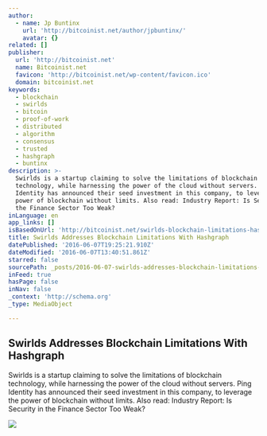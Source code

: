 ```yaml
---
author:
  - name: Jp Buntinx
    url: 'http://bitcoinist.net/author/jpbuntinx/'
    avatar: {}
related: []
publisher:
  url: 'http://bitcoinist.net'
  name: Bitcoinist.net
  favicon: 'http://bitcoinist.net/wp-content/favicon.ico'
  domain: bitcoinist.net
keywords:
  - blockchain
  - swirlds
  - bitcoin
  - proof-of-work
  - distributed
  - algorithm
  - consensus
  - trusted
  - hashgraph
  - buntinx
description: >-
  Swirlds is a startup claiming to solve the limitations of blockchain
  technology, while harnessing the power of the cloud without servers. Ping
  Identity has announced their seed investment in this company, to leverage the
  power of blockchain without limits. Also read: Industry Report: Is Security in
  the Finance Sector Too Weak?
inLanguage: en
app_links: []
isBasedOnUrl: 'http://bitcoinist.net/swirlds-blockchain-limitations-hashgraph/'
title: Swirlds Addresses Blockchain Limitations With Hashgraph
datePublished: '2016-06-07T19:25:21.910Z'
dateModified: '2016-06-07T13:40:51.861Z'
starred: false
sourcePath: _posts/2016-06-07-swirlds-addresses-blockchain-limitations-with-hashgraph.md
inFeed: true
hasPage: false
inNav: false
_context: 'http://schema.org'
_type: MediaObject

---
```

<article style=""><h1>Swirlds Addresses Blockchain Limitations With Hashgraph</h1><p>Swirlds is a startup claiming to solve the limitations of blockchain technology, while harnessing the power of the cloud without servers. Ping Identity has announced their seed investment in this company, to leverage the power of blockchain without limits. Also read: Industry Report: Is Security in the Finance Sector Too Weak?</p><img src="http://bitcoinist.net/wp-content/uploads/2016/06/Swirlds.png" /></article>